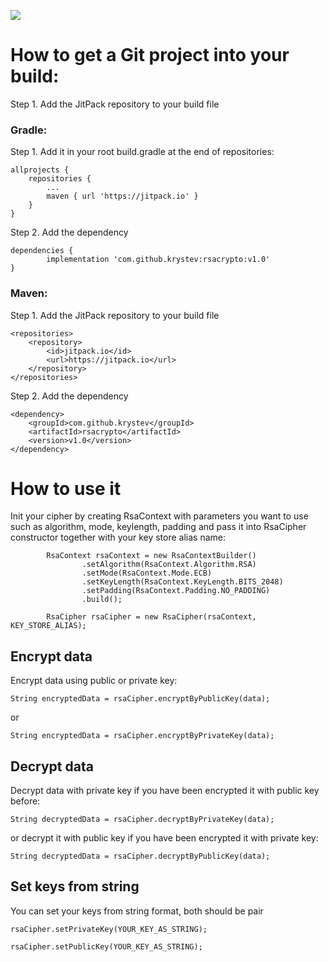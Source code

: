 [![](https://jitpack.io/v/krystev/rsacrypto.svg)](https://jitpack.io/#krystev/rsacrypto)

# How to get a Git project into your build:

Step 1. Add the JitPack repository to your build file

### Gradle:

Step 1. Add it in your root build.gradle at the end of repositories:

	allprojects {
		repositories {
			...
			maven { url 'https://jitpack.io' }
		}
	}
Step 2. Add the dependency

	dependencies {
	        implementation 'com.github.krystev:rsacrypto:v1.0'
	}

### Maven:

Step 1. Add the JitPack repository to your build file

	<repositories>
		<repository>
		    <id>jitpack.io</id>
		    <url>https://jitpack.io</url>
		</repository>
	</repositories>
	
Step 2. Add the dependency

	<dependency>
	    <groupId>com.github.krystev</groupId>
	    <artifactId>rsacrypto</artifactId>
	    <version>v1.0</version>
	</dependency>
	
# How to use it

Init your cipher by creating RsaContext with parameters you want to use such as algorithm, mode, keylength, padding and pass it into RsaCipher constructor together with your key store alias name:

            RsaContext rsaContext = new RsaContextBuilder()
                    .setAlgorithm(RsaContext.Algorithm.RSA)
                    .setMode(RsaContext.Mode.ECB)
                    .setKeyLength(RsaContext.KeyLength.BITS_2048)
                    .setPadding(RsaContext.Padding.NO_PADDING)
                    .build();

            RsaCipher rsaCipher = new RsaCipher(rsaContext, KEY_STORE_ALIAS);
    
## Encrypt data
Encrypt data using public or private key:

	String encryptedData = rsaCipher.encryptByPublicKey(data);
	
or
	
	String encryptedData = rsaCipher.encryptByPrivateKey(data);
	
## Decrypt data
Decrypt data with private key if you have been encrypted it with public key before:
	
	String decryptedData = rsaCipher.decryptByPrivateKey(data);
	
or decrypt it with public key if you have been encrypted it with private key:

	String decryptedData = rsaCipher.decryptByPublicKey(data);

## Set keys from string
You can set your keys from string format, both should be pair

	rsaCipher.setPrivateKey(YOUR_KEY_AS_STRING);

	rsaCipher.setPublicKey(YOUR_KEY_AS_STRING);
